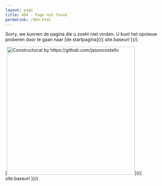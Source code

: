 ```yaml
---
layout: page
title: 404 - Page not found
permalink: /404.html
---
```


Sorry, we kunnen de pagina die u zoekt niet vinden. U kunt het opnieuw proberen door te gaan naar [de startpagina]({{ site.baseurl }}/).

[<img src="{{ site.baseurl }}/images/404.jpg" alt="Constructocat by https://github.com/jasoncostello" style="width: 400px;"/>]({{ site.baseurl }}/)
